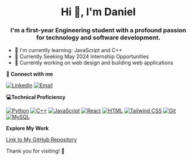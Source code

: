 <div align="center">
  
  # Hi 👋, I'm Daniel
  
</div>
<div align="center">
  
  ### I'm a first-year Engineering student with a profound passion for technology and software development.

</div>

* 📌 I'm currently learning: JavaScript and C++
* 📌 Currently Seeking May 2024 Internship Opportunities
* 📌 Currently working on web design and building web applications

**🤝 Connect with me**

[![LinkedIn](https://img.shields.io/badge/LinkedIn-0077B5?style=for-the-badge&logo=linkedin&logoColor=white)](https://www.linkedin.com/in/daniel-khoshkbarchi-0a5b3a262/)
[![Email](https://img.shields.io/badge/Email-D44638?style=for-the-badge&logo=gmail&logoColor=white)](mailto:ucdanielk@gmail.com)

**💻Technical Proficiency**

[![Python](https://img.shields.io/badge/Python-3776AB?style=for-the-badge&logo=python&logoColor=white)](#)
[![C++](https://img.shields.io/badge/C++-00599C?style=for-the-badge&logo=c%2B%2B&logoColor=white)](#)
[![JavaScript](https://img.shields.io/badge/JavaScript-F7DF1E?style=for-the-badge&logo=javascript&logoColor=black)](#)
[![React](https://img.shields.io/badge/React-61DAFB?style=for-the-badge&logo=react&logoColor=white)](#)
[![HTML](https://img.shields.io/badge/HTML5-E34F26?style=for-the-badge&logo=html5&logoColor=white)](#)
[![Tailwind CSS](https://img.shields.io/badge/Tailwind_CSS-38B2AC?style=for-the-badge&logo=tailwind-css&logoColor=white)](#)
[![Git](https://img.shields.io/badge/Git-F05032?style=for-the-badge&logo=git&logoColor=white)](#)
[![MySQL](https://img.shields.io/badge/MySQL-4479A1?style=for-the-badge&logo=mysql&logoColor=white)](#)

**Explore My Work**

[Link to My GitHub Repository](https://github.com/daniel-k778?tab=repositories)

Thank you for visiting! 🚀
